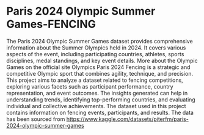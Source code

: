 # Paris 2024 Olympic Summer Games-FENCING
 The Paris 2024 Olympic Summer Games dataset provides comprehensive information about the Summer Olympics held in 2024. It covers various aspects of the event, including participating countries, athletes, sports disciplines, medal standings, and key event details. More about the Olympic Games on the official site Olympics Paris 2024  Fencing is a strategic and competitive Olympic sport that combines agility, technique, and precision. This project aims to analyze a dataset related to fencing competitions, exploring various facets such as participant performance, country representation, and event outcomes. The insights generated can help in understanding trends, identifying top-performing countries, and evaluating individual and collective achievements. The dataset used in this project contains information on fencing events, participants, and results. The data has been sourced from https://www.kaggle.com/datasets/piterfm/paris-2024-olympic-summer-games
